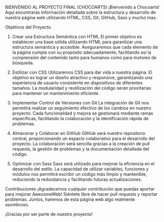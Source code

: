 BIENVENIDO AL PROYECTO FINAL (CHOCOARTS)
¡Bienvenido a Chocoarts! Aquí encontrarás información detallada sobre la estructura y desarrollo de nuestra página web utilizando HTML, CSS, Git, GitHub, Sass y mucho mas.

Objetivos del Proyecto
1. Crear una Estructura Semántica con HTML
El primer objetivo es establecer una base sólida utilizando HTML para garantizar una estructura semántica y accesible. Aseguraremos que cada elemento de la página cumpla con su propósito adecuadamente, facilitando así la comprensión del contenido tanto para humanos como para motores de búsqueda.

2. Estilizar con CSS
Utilizaremos CSS para dar vida a nuestra página. El objetivo es lograr un diseño atractivo y responsive, garantizando una experiencia de usuario consistente en dispositivos de diferentes tamaños. La modularidad y reutilización del código serán prioritarias para mantener un mantenimiento eficiente.

3. Implementar Control de Versiones con Git
La integración de Git nos permitirá realizar un seguimiento efectivo de los cambios en nuestro proyecto. Cada funcionalidad y mejora se gestionará mediante ramas específicas, facilitando la colaboración y la identificación rápida de problemas.

4. Almacenar y Colaborar en GitHub
GitHub será nuestro repositorio central, proporcionando un espacio colaborativo para el desarrollo del proyecto. La colaboración será sencilla gracias a la creación de pull requests, la gestión de problemas y la documentación detallada del código.

5. Optimizar con Sass
Sass será utilizado para mejorar la eficiencia en el desarrollo del estilo. La capacidad de utilizar variables, funciones y módulos nos permitirá escribir un código más limpio y mantenible, reduciendo la redundancia y facilitando futuras actualizaciones.

Contribuciones
¡Agradecemos cualquier contribución que puedas aportar para mejorar AwesomeWeb! Siéntete libre de hacer pull requests y reportar problemas. Juntos, haremos de esta página web algo realmente asombroso.

¡Gracias por ser parte de nuestro proyecto!